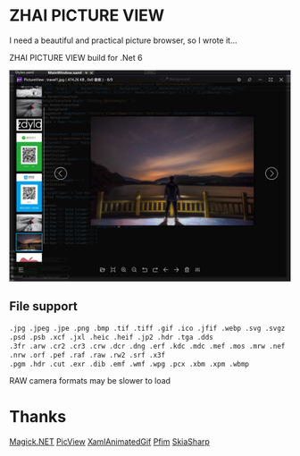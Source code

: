 # ZHAI PICTURE VIEW

I need a beautiful and practical picture browser, so I wrote it...

ZHAI PICTURE VIEW build for .Net 6

![Snapshot](/Snapshot.jpg)

## File support

```
.jpg .jpeg .jpe .png .bmp .tif .tiff .gif .ico .jfif .webp .svg .svgz
.psd .psb .xcf .jxl .heic .heif .jp2 .hdr .tga .dds
.3fr .arw .cr2 .cr3 .crw .dcr .dng .erf .kdc .mdc .mef .mos .mrw .nef .nrw .orf .pef .raf .raw .rw2 .srf .x3f
.pgm .hdr .cut .exr .dib .emf .wmf .wpg .pcx .xbm .xpm .wbmp
```

RAW camera formats may be slower to load

# Thanks

[Magick.NET](https://github.com/dlemstra/Magick.NET) 
[PicView](https://github.com/Ruben2776/PicView)
[XamlAnimatedGif](https://github.com/XamlAnimatedGif/XamlAnimatedGif)
[Pfim](https://nickbabcock.github.io/Pfim/)
[SkiaSharp](https://github.com/mono/SkiaSharp)